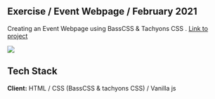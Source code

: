 ## Exercise / Event Webpage / February 2021
Creating an Event Webpage using BassCSS & Tachyons CSS . [Link to project](https://in-roma.github.io/goodtimes/)

![](project.gif)



## Tech Stack

**Client:** HTML / CSS (BassCSS & tachyons CSS) / Vanilla js 
  